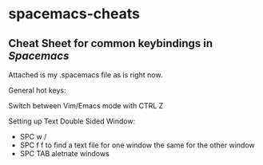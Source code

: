 # spacemacs-cheats
## Cheat Sheet for common keybindings in *Spacemacs*

Attached is my .spacemacs file as is right now.


General hot keys:

Switch between Vim/Emacs mode with
CTRL Z


Setting up Text Double Sided Window:
* SPC w /
* SPC f f to find a text file for one window the same for the other window
* SPC TAB aletnate windows




